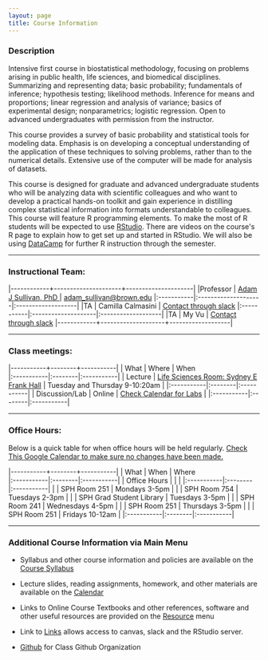 ```yaml
---
layout: page
title: Course Information
---
```

### Description



Intensive first course in biostatistical methodology, focusing on problems arising in public health, life sciences, and biomedical disciplines. Summarizing and representing data; basic probability; fundamentals of inference; hypothesis testing; likelihood methods. Inference for means and proportions; linear regression and analysis of variance; basics of experimental design; nonparametrics; logistic regression. Open to advanced undergraduates with permission from the instructor.


This course provides a survey of basic probability and statistical tools for modeling data.  Emphasis is on developing a conceptual understanding of the application of these techniques to solving problems, rather than to the numerical details. Extensive use of the computer will be made for analysis of datasets.



This course is designed for graduate and advanced undergraduate students who will be analyzing data with scientific colleagues and who want to develop a practical hands-on toolkit and gain experience in distilling complex statistical information into formats understandable to colleagues. This course will feature R programming elements. To make the most of R students will be expected to use [RStudio](https://www.rstudio.com/). There are videos on the course's R page to explain how to get set up and started in RStudio. We will also be using [DataCamp](https://www.datacamp.com) for further R instruction through the semester. 



* * *

### Instructional Team:

|------------+---------------------+---------------------|
|Professor   | [Adam J Sullivan, PhD ](https://vivo.brown.edu/display/asulliv3) | [adam_sullivan@brown.edu](mailto:adam_sullivan@brown.edu)
|:-----------|:--------------------|:-------------------|
|TA         | Camilla Calmasini | [Contact through slack](https://php-1510-2510.slack.com)
|:-----------|:--------------------|:-------------------|
|TA         | My Vu   | [Contact through slack](https://php-1510-2510.slack.com)
|------------+--------------------+-------------------|



* * *

### Class meetings:



|-----------+--------+-----------|
| What    |  Where | When      
|:-----------|:--------|:-----------|
| Lecture |  [Life Sciences Room: Sydney E Frank Hall](http://brown.edu/Facilities/Facilities_Management/maps/index.php#building/SFRANKHLSB) |  Tuesday and Thursday  9-10:20am |
|:-----------|:--------|:-----------|
| Discussion/Lab  | Online | [Check Calendar for Labs]({{site.baseurl}}/calendar/) | 
|:-----------|:--------|:-----------|


* * *

### Office Hours:

Below is a quick table for when office hours will be held regularly. [Check This Google Calendar to make sure no changes have been made. ](https://calendar.google.com/calendar/embed?src=brown.edu_t7i57drkqalvmkn2815v1vo48o%40group.calendar.google.com&ctz=America%2FNew_York)

|-----------+--------+-----------|
| What    |  When  | Where      
|:-----------|:--------|:-----------|
| Office Hours |  |   |
|:-----------|:--------|:-----------|
| | SPH Room 251 | Mondays 3-5pm | 
| |  SPH Room 754 | Tuesdays 2-3pm | 
|  |  SPH Grad Student Library  | Tuesdays 3-5pm | 
|  |  SPH Room 241 | Wednesdays 4-5pm | 
|  |  SPH Room 251 | Thursdays 3-5pm | 
|  |  SPH Room 251 | Fridays 10-12am | 
|:-----------|:--------|:-----------|


* * * 

### Additional Course Information via Main Menu

* Syllabus and other course information and policies are available on the [Course
Syllabus]({{site.baseurl}}/syllabus)

* Lecture slides, reading assignments, homework, and other materials
are available on the  [Calendar]({{site.baseurl}}/calendar)

* Links to Online Course Textbooks and other references, software  and other
  useful resources are provided on the
  [Resource]({{site.baseurl}}/resources) menu

* Link to [Links]({{site.baseurl}}/links) allows access to canvas, slack and the RStudio server. 

* [Github](http://github.com/php-1510-2510) for Class Github Organization
  
  





